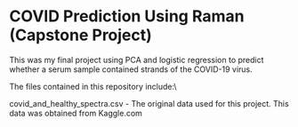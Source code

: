 # COVID Prediction Using Raman (Capstone Project)

This was my final project using PCA and logistic regression to predict whether a serum sample contained strands of the COVID-19 virus. 

The files contained in this repository include:\

covid_and_healthy_spectra.csv - The original data used for this project. This data was obtained from Kaggle.com
